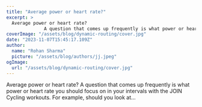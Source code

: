 ```yaml
---
title: "Average power or heart rate?"
excerpt: >
  Average power or heart rate?
              A question that comes up frequently is what power or heart rate you should focus on in your intervals with the JOIN Cycling workouts. For example, should you l
coverImage: "/assets/blog/dynamic-routing/cover.jpg"
date: "2023-11-07T15:45:17.109Z"
author:
  name: "Rohan Sharma"
  picture: "/assets/blog/authors/jj.jpeg"
ogImage:
  url: "/assets/blog/dynamic-routing/cover.jpg"
---
```


Average power or heart rate?
            A question that comes up frequently is what power or heart rate you should focus on in your intervals with the JOIN Cycling workouts. For example, should you look at…